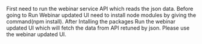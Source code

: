First need to run the webinar service API which reads the json data.
Before going to Run Webinar updated UI need to install node modules by giving the command(npm install).
After Intalling the packages Run the webinar updated UI which will fetch the data from API retuned by json.
Please use the webinar updated UI. 
